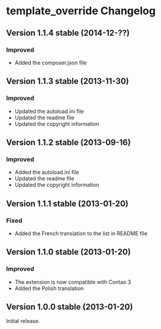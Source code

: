 template_override Changelog
===========================

Version 1.1.4 stable (2014-12-??)
---------------------------------

### Improved
- Added the composer.json file


Version 1.1.3 stable (2013-11-30)
---------------------------------

### Improved
- Updated the autoload.ini file
- Updated the readme file
- Updated the copyright information


Version 1.1.2 stable (2013-09-16)
---------------------------------

### Improved
- Added the autoload.ini file
- Updated the readme file
- Updated the copyright information


Version 1.1.1 stable (2013-01-20)
---------------------------------

### Fixed
- Added the French translation to the list in README file


Version 1.1.0 stable (2013-01-20)
---------------------------------

### Improved
- The extension is now compatible with Contao 3
- Added the Polish translation


Version 1.0.0 stable (2013-01-20)
---------------------------------

Initial release.
